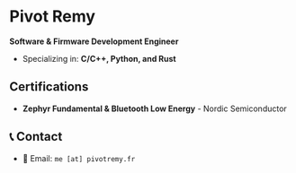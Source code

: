 # Pivot Remy

**Software & Firmware Development Engineer**
- Specializing in: **C/C++, Python, and Rust**

## Certifications

* **Zephyr Fundamental & Bluetooth Low Energy** - Nordic Semiconductor

## 📞 Contact
- 📧 Email: `me [at] pivotremy.fr`